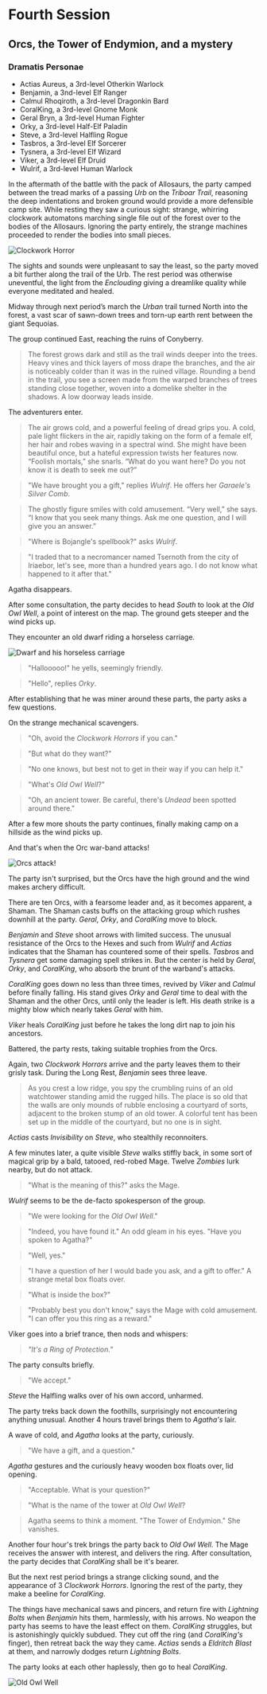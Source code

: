 # Fourth Session

## Orcs, the Tower of Endymion, and a mystery

### Dramatis Personae

- Actias Aureus, a 3rd-level Otherkin Warlock
- Benjamin, a 3nd-level Elf Ranger
- Calmul Rhoqiroth, a 3rd-level Dragonkin Bard
- CoralKing, a 3rd-level Gnome Monk
- Geral Bryn, a 3rd-level Human Fighter
- Orky, a 3rd-level Half-Elf Paladin
- Steve, a 3rd-level Halfling Rogue
- Tasbros, a 3rd-level Elf Sorcerer
- Tysnera, a 3rd-level Elf Wizard
- Viker, a 3rd-level Elf Druid
- Wulrif, a 3rd-level Human Warlock

In the aftermath of the battle with the pack of Allosaurs, the party camped between the tread marks of a passing *Urb* on the *Triboar Trail*, reasoning the deep indentations
and broken ground would provide a more defensible camp site. While resting they saw a curious sight: strange, whirring clockwork automatons marching single file out of the
forest over to the bodies of the Allosaurs. Ignoring the party entirely, the strange machines proceeded to render the bodies into small pieces.

![Clockwork Horror](images/Clockwork_horror_5e.png)

The sights and sounds were unpleasant to say the least, so the party moved a bit further along the trail of the Urb. The rest period was otherwise uneventful, the light
from the *Enclouding* giving a dreamlike quality while everyone meditated and healed.

Midway through next period’s march the *Urban* trail turned North into the forest, a vast scar of sawn-down trees and torn-up earth rent between the giant Sequoias.

The group continued East, reaching the ruins of Conyberry.

> The forest grows dark and still as the trail winds deeper into the trees. Heavy vines and thick layers of moss drape the branches,
> and the air is noticeably colder than it was in the ruined village. Rounding a bend in the trail, you see a screen made from the warped
> branches of trees standing close together, woven into a domelike shelter in the shadows. A low doorway leads inside.

The adventurers enter.

> The air grows cold, and a powerful feeling of dread grips you. A cold, pale light flickers in the air, rapidly taking on the form of a
> female elf, her hair and robes waving in a spectral wind. She might have been beautiful once, but a hateful expression twists her features now.
> “Foolish mortals,” she snarls. “What do you want here? Do you not know it is death to seek me out?”

> "We have brought you a gift," replies *Wulrif*. He offers her *Garaele's* *Silver Comb*.

> The ghostly figure smiles with cold amusement. “Very well,” she says. “I know that you seek many things. Ask me one question, and I will give you an answer.”

> "Where is Bojangle's spellbook?" asks *Wulrif*.

> "I traded that to a necromancer named Tsernoth from the city of Iriaebor, let's see, more than a hundred years ago. I do not know what happened to it after that."

Agatha disappears.

After some consultation, the party decides to head *South* to look at the *Old Owl Well*, a point of interest on the map. The ground gets steeper and the wind picks up.

They encounter an old dwarf riding a horseless carriage.

![Dwarf and his horseless carriage](images/dwarf-horseless-carriage.png)

> "Hallooooo!" he yells, seemingly friendly.

> "Hello", replies *Orky*.

After establishing that he was miner around these parts, the party asks a few questions.

On the strange mechanical scavengers.

> "Oh, avoid the *Clockwork Horrors* if you can."

> "But what do they want?"

> "No one knows, but best not to get in their way if you can help it."

> "What's *Old Owl Well*?"

> "Oh, an ancient tower. Be careful, there's *Undead* been spotted around there."

After a few more shouts the party continues, finally making camp on a hillside as the wind picks up.

And that's when the Orc war-band attacks!

![Orcs attack!](images/orcs-attacking-downhill.png)

The party isn't surprised, but the Orcs have the high ground and the wind makes archery difficult.

There are ten Orcs, with a fearsome leader and, as it becomes apparent, a Shaman. The Shaman casts buffs on the attacking group
which rushes downhill at the party. *Geral*, *Orky*, and *CoralKing* move to block.

*Benjamin* and *Steve* shoot arrows with limited success. The unusual resistance of the Orcs to the
Hexes and such from *Wulrif* and *Actias* indicates that the Shaman has countered some of their spells. *Tasbros* and *Tysnera* get some
damaging spell strikes in. But the center is held by *Geral*, *Orky*, and *CoralKing*, who absorb the brunt of the warband's attacks.

*CoralKing* goes down no less than three times, revived by *Viker* and *Calmul* before finally falling. His stand gives
*Orky* and *Geral* time to deal with the Shaman and the other Orcs, until only the leader is left. His death strike is a mighty blow
which nearly takes *Geral* with him.

*Viker* heals *CoralKing* just before he takes the long dirt nap to join his ancestors.

Battered, the party rests, taking suitable trophies from the Orcs.

Again, two *Clockwork Horrors* arrive and the party leaves them to their grisly task. During the Long Rest, *Benjamin*
sees three leave.

> As you crest a low ridge, you spy the crumbling ruins of an old watchtower standing amid the rugged hills.
> The place is so old that the walls are only mounds of rubble enclosing a courtyard of sorts, adjacent to the broken stump of an old tower.
> A colorful tent has been set up in the middle of the courtyard, but no one is in sight.

*Actias* casts *Invisibility* on *Steve*, who stealthily reconnoiters.

A few minutes later, a quite visible *Steve* walks stiffly back, in some sort of magical grip by a bald, tatooed, red-robed Mage. Twelve *Zombies*
lurk nearby, but do not attack.

> "What is the meaning of this?" asks the Mage.

*Wulrif* seems to be the de-facto spokesperson of the group.

> "We were looking for the *Old Owl Well*."

> "Indeed, you have found it." An odd gleam in his eyes. "Have you spoken to Agatha?"

> "Well, yes."

> "I have a question of her I would bade you ask, and a gift to offer." A strange metal box floats over.

> "What is inside the box?"

> "Probably best you don't know," says the Mage with cold amusement. "I can offer you this ring as a reward."

Viker goes into a brief trance, then nods and whispers:

> *"It's a Ring of Protection."*

The party consults briefly.

> "We accept."

*Steve* the Halfling walks over of his own accord, unharmed.

The party treks back down the foothills, surprisingly not encountering anything unusual. Another 4 hours travel brings them to *Agatha's* lair.

A wave of cold, and *Agatha* looks at the party, curiously.

> "We have a gift, and a question."

*Agatha* gestures and the curiously heavy wooden box floats over, lid opening.

> "Acceptable. What is your question?"

> "What is the name of the tower at *Old Owl Well*?

> Agatha seems to think a moment. "The Tower of Endymion." She vanishes.

Another four hour's trek brings the party back to *Old Owl Well*. The Mage receives the answer with interest, and delivers the ring.
After consultation, the party decides that *CoralKing* shall be it's bearer.

But the next rest period brings a strange clicking sound, and the appearance of 3 *Clockwork Horrors*. Ignoring the rest of the party, they make a beeline for *CoralKing*.

The things have mechanical saws and pincers, and return fire with *Lightning Bolts* when *Benjamin* hits them, harmlessly, with
his arrows. No weapon the party has seems to have the least effect on them. *CoralKing* struggles, but is astonishingly quickly subdued.
They cut off the ring (and *CoralKing's* finger), then retreat back the way they came. *Actias* sends a *Eldritch Blast* at them, and narrowly dodges
return *Lightning Bolts*.

The party looks at each other haplessly, then go to heal *CoralKing*.

![Old Owl Well](images/old-owl-well.png)
